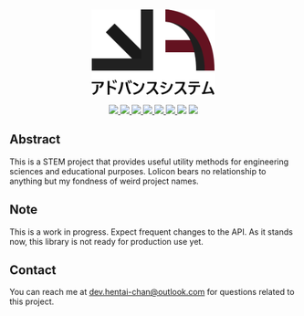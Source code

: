 <p align="center">
  <a title="Project Logo">
    <img height="150" style="margin-top:15px" src="https://raw.githubusercontent.com/Advanced-Systems/vector-assets/master/advanced-systems-logo-annotated.svg">
  </a>
</p>

<p align="center">
    <a href="https://github.com/hentai-chan/lolicon/actions?query=workflow%3ACI" title="Continuous Integration">
        <img src="https://github.com/hentai-chan/lolicon/workflows/CI/badge.svg">
    </a>
    <a href="https://github.com/hentai-chan/lolicon/actions?query=workflow%3ACodeQL" title="Code QL Analysis">
        <img src="https://github.com/hentai-chan/lolicon/workflows/CodeQL/badge.svg">
    </a>
    <a href="https://github.com/hentai-chan/lolicon/actions?query=workflow%3APyPI" title="PyPI Build">
        <img src="https://github.com/hentai-chan/lolicon/workflows/PyPI/badge.svg">
    </a>
    <a href="https://pypi.org/project/lolicon/" title="Release Version">
        <img src="https://img.shields.io/pypi/v/lolicon?label=Release">
    </a>
    <a href="https://www.codefactor.io/repository/github/hentai-chan/lolicon" title="Code Factor">
        <img src="https://www.codefactor.io/repository/github/hentai-chan/lolicon/badge?s=73446cb8092f75fb1c893e480473680065734a05">
    </a>
    <a href="https://codecov.io/gh/hentai-chan/lolicon" title="Code Coverage">
        <img src="https://codecov.io/gh/hentai-chan/lolicon/branch/master/graph/badge.svg?token=7KX4DQSZBV">
    </a>
    <a title="Supported Python Versions">
        <img src="https://img.shields.io/badge/Python-%203.8%20%7C%203.9-blue">
    </a>
    <a href="https://www.gnu.org/licenses/gpl-3.0.en.html" title="License Information">
        <img src="https://img.shields.io/badge/License-GPLv3-blue.svg">
    </a>
</p>

## Abstract

This is a STEM project that provides useful utility methods for engineering
sciences and educational purposes. Lolicon bears no relationship to anything but
my fondness of weird project names.

## Note

This is a work in progress. Expect frequent changes to the API. As it stands now,
this library is not ready for production use yet.

## Contact

You can reach me at <dev.hentai-chan@outlook.com> for questions related to this
project.
